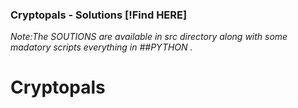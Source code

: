 


### Cryptopals -  Solutions [!Find HERE]


*Note:The SOUTIONS are available in src directory along with some madatory scripts 
everything in ##PYTHON .*
# Cryptopals
